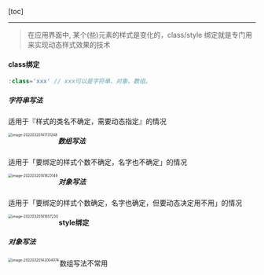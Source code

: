 [toc]

---

> 在应用界面中, 某个(些)元素的样式是变化的，class/style 绑定就是专门用来实现动态样式效果的技术

#### class绑定

```javascript
:class='xxx' // xxx可以是字符串、对象、数组。
```

##### 字符串写法

适用于『样式的类名不确定，需要动态指定』的情况

<img src="/Users/owsl/Library/Application Support/typora-user-images/image-20220320141731248.png" alt="image-20220320141731248" style="zoom:50%;" align="left"/>

##### 数组写法

适用于「要绑定的样式个数不确定，名字也不确定」的情况

<img src="/Users/owsl/Library/Application Support/typora-user-images/image-20220320141823149.png" alt="image-20220320141823149" style="zoom:50%;" align="left"/>

##### 对象写法

适用于「要绑定的样式个数确定，名字也确定，但要动态决定用不用」的情况

<img src="/Users/owsl/Library/Application Support/typora-user-images/image-20220320141857230.png" alt="image-20220320141857230" style="zoom:50%;" align="left"/>

#### style绑定

##### 对象写法

<img src="/Users/owsl/Library/Application Support/typora-user-images/image-20220320142004074.png" alt="image-20220320142004074" style="zoom:50%;" align="left"/>

数组写法不常用